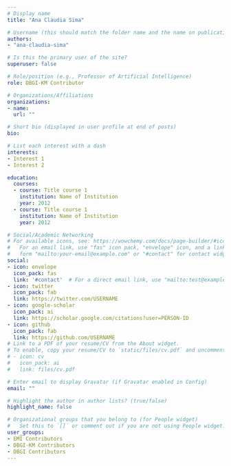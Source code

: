 ```yaml
---
# Display name
title: "Ana Claudia Sima"

# Username (this should match the folder name and the name on publications)
authors:
- "ana-claudia-sima"

# Is this the primary user of the site?
superuser: false

# Role/position (e.g., Professor of Artificial Intelligence)
role: DBGI-KM Contributor

# Organizations/Affiliations
organizations:
- name: 
  url: ""

# Short bio (displayed in user profile at end of posts)
bio: 

# List each interest with a dash
interests:
- Interest 1
- Interest 2

education:
  courses:
  - course: Title course 1
    institution: Name of Institution
    year: 2012
  - course: Title course 1
    institution: Name of Institution
    year: 2012

# Social/Academic Networking
# For available icons, see: https://wowchemy.com/docs/page-builder/#icons
#   For an email link, use "fas" icon pack, "envelope" icon, and a link in the
#   form "mailto:your-email@example.com" or "#contact" for contact widget.
social:
- icon: envelope
  icon_pack: fas
  link: '#contact'  # For a direct email link, use "mailto:test@example.org".
- icon: twitter
  icon_pack: fab
  link: https://twitter.com/USERNAME
- icon: google-scholar
  icon_pack: ai
  link: https://scholar.google.com/citations?user=PERSON-ID
- icon: github
  icon_pack: fab
  link: https://github.com/USERNAME
# Link to a PDF of your resume/CV from the About widget.
# To enable, copy your resume/CV to `static/files/cv.pdf` and uncomment the lines below.
# - icon: cv
#   icon_pack: ai
#   link: files/cv.pdf

# Enter email to display Gravatar (if Gravatar enabled in Config)
email: ""

# Highlight the author in author lists? (true/false)
highlight_name: false

# Organizational groups that you belong to (for People widget)
#   Set this to `[]` or comment out if you are not using People widget.
user_groups:
- EMI Contributors
- DBGI-KM Contributors
- DBGI Contributors
---
```

